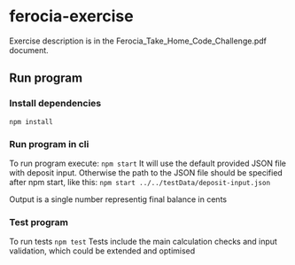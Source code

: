 # ferocia-exercise

Exercise description is in the Ferocia_Take_Home_Code_Challenge.pdf document.

## Run program

### Install dependencies
```npm install```

### Run program in cli
To run program execute:
```npm start```
It will use the default provided JSON file with deposit input. 
Otherwise the path to the JSON file should be specified after npm start, like this: 
```npm start ../../testData/deposit-input.json```

Output is a single number representig final balance in cents

### Test program
To run tests
```npm test```
Tests include the main calculation checks and input validation, which could be extended and optimised
